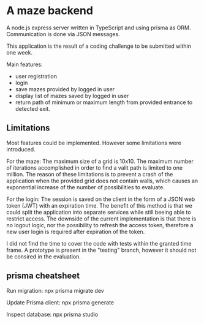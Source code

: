 # A maze backend

A node.js express server written in TypeScript and using prisma as ORM. Communication is done via JSON messages.

This application is the result of a coding challenge to be submitted within one week.

Main features:

- user registration
- login
- save mazes provided by logged in user
- display list of mazes saved by logged in user
- return path of minimum or maximum length from provided entrance to detected exit.

## Limitations

Most features could be implemented. However some limitations were introduced.

For the maze:
The maximum size of a grid is 10x10.
The maximum number of iterations accomplished in order to find a valit path is limited to one million.
The reason of these limitations is to prevent a crash of the application when the provided grid does not contain walls, which causes an exponential increase of the number of possibilities to evaluate.

For the login:
The session is saved on the client in the form of a JSON web token (JWT) with an expiration time. The benefit of this method is that we could split the application into separate services while still beeing able to restrict access. The downside of the current implementation is that there is no logout logic, nor the possibility to refresh the access token, therefore a new user login is required after expiration of the token.

I did not find the time to cover the code with tests within the granted time frame. A prototype is present in the "testing" branch, however it should not be consired in the evaluation.

## prisma cheatsheet

Run migration:
npx prisma migrate dev

Update Prisma client:
npx prisma generate

Inspect database:
npx prisma studio
